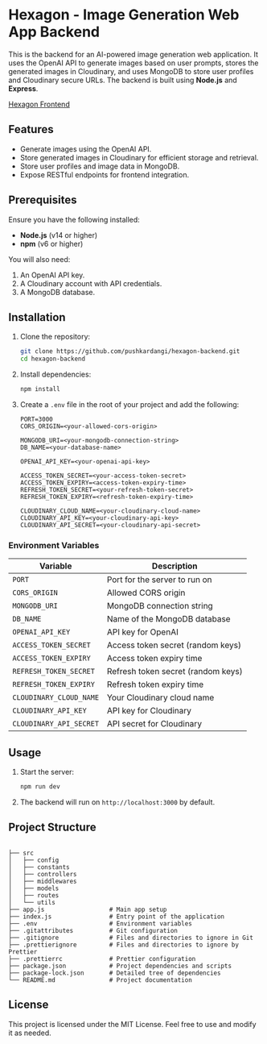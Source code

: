 # Hexagon - Image Generation Web App Backend

This is the backend for an AI-powered image generation web application. It uses the OpenAI API to generate images based on user prompts, stores the generated images in Cloudinary, and uses MongoDB to store user profiles and Cloudinary secure URLs. The backend is built using **Node.js** and **Express**.

[Hexagon Frontend](https://github.com/pushkardangi/hexagon-client)

## Features

- Generate images using the OpenAI API.
- Store generated images in Cloudinary for efficient storage and retrieval.
- Store user profiles and image data in MongoDB.
- Expose RESTful endpoints for frontend integration.

## Prerequisites

Ensure you have the following installed:

- **Node.js** (v14 or higher)
- **npm** (v6 or higher)

You will also need:

1. An OpenAI API key.
2. A Cloudinary account with API credentials.
3. A MongoDB database.

## Installation

1. Clone the repository:

   ```bash
   git clone https://github.com/pushkardangi/hexagon-backend.git
   cd hexagon-backend
   ```

2. Install dependencies:

   ```bash
   npm install
   ```

3. Create a `.env` file in the root of your project and add the following:

   ```env
   PORT=3000
   CORS_ORIGIN=<your-allowed-cors-origin>

   MONGODB_URI=<your-mongodb-connection-string>
   DB_NAME=<your-database-name>

   OPENAI_API_KEY=<your-openai-api-key>

   ACCESS_TOKEN_SECRET=<your-access-token-secret>
   ACCESS_TOKEN_EXPIRY=<access-token-expiry-time>
   REFRESH_TOKEN_SECRET=<your-refresh-token-secret>
   REFRESH_TOKEN_EXPIRY=<refresh-token-expiry-time>

   CLOUDINARY_CLOUD_NAME=<your-cloudinary-cloud-name>
   CLOUDINARY_API_KEY=<your-cloudinary-api-key>
   CLOUDINARY_API_SECRET=<your-cloudinary-api-secret>
   ```

### Environment Variables

| Variable               | Description                         |
|------------------------|-------------------------------------|
| `PORT`                 | Port for the server to run on       |
| `CORS_ORIGIN`          | Allowed CORS origin                 |
| `MONGODB_URI`          | MongoDB connection string           |
| `DB_NAME`              | Name of the MongoDB database        |
| `OPENAI_API_KEY`       | API key for OpenAI                  |
| `ACCESS_TOKEN_SECRET`  | Access token secret (random keys)   |
| `ACCESS_TOKEN_EXPIRY`  | Access token expiry time            |
| `REFRESH_TOKEN_SECRET` | Refresh token secret (random keys)  |
| `REFRESH_TOKEN_EXPIRY` | Refresh token expiry time           |
| `CLOUDINARY_CLOUD_NAME`| Your Cloudinary cloud name          |
| `CLOUDINARY_API_KEY`   | API key for Cloudinary              |
| `CLOUDINARY_API_SECRET`| API secret for Cloudinary           |

## Usage

1. Start the server:

   ```bash
   npm run dev
   ```

2. The backend will run on `http://localhost:3000` by default.

## Project Structure

```plaintext

├── src
│   ├── config
│   ├── constants
│   ├── controllers
│   ├── middlewares
│   ├── models
│   ├── routes
│   └── utils
├── app.js                  # Main app setup
├── index.js                # Entry point of the application
├── .env                    # Environment variables
├── .gitattributes          # Git configuration
├── .gitignore              # Files and directories to ignore in Git
├── .prettierignore         # Files and directories to ignore by Prettier
├── .prettierrc             # Prettier configuration
├── package.json            # Project dependencies and scripts
├── package-lock.json       # Detailed tree of dependencies
└── README.md               # Project documentation
```

## License

This project is licensed under the MIT License. Feel free to use and modify it as needed.
